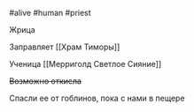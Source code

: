 #alive #human #priest

Жрица

Заправляет [[Храм Тиморы]]

Ученица [[Мерриголд Светлое Сияние]]

~~Возможно откисла~~

Спасли ее от гоблинов, пока с нами в пещере
